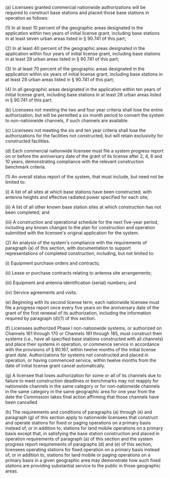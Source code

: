 (a) Licensees granted commercial nationwide authorizations will be required to construct base stations and placed those base stations in operation as follows:

(1) In at least 10 percent of the geographic areas designated in the application within two years of initial license grant, including base stations in at least seven urban areas listed in § 90.741 of this part;

(2) In at least 40 percent of the geographic areas designated in the application within four years of initial license grant, including base stations in at least 28 urban areas listed in § 90.741 of this part;

(3) In at least 70 percent of the geographic areas designated in the application within six years of initial license grant, including base stations in at least 28 urban areas listed in § 90.741 of this part;

(4) In all geographic areas designated in the application within ten years of initial license grant, including base stations in at least 28 urban areas listed in § 90.741 of this part.

(b) Licensees not meeting the two and four year criteria shall lose the entire authorization, but will be permitted a six month period to convert the system to non-nationwide channels, if such channels are available.

(c) Licensees not meeting the six and ten year criteria shall lose the authorizations for the facilities not constructed, but will retain exclusivity for constructed facilities.

(d) Each commercial nationwide licensee must file a system progress report on or before the anniversary date of the grant of its license after 2, 4, 6 and 10 years, demonstrating compliance with the relevant construction benchmark criteria.

(1) An overall status report of the system, that must include, but need not be limited to:

(i) A list of all sites at which base stations have been constructed, with antenna heights and effective radiated power specified for each site;

(ii) A list of all other known base station sites at which construction has not been completed; and

(iii) A construction and operational schedule for the next five-year period, including any known changes to the plan for construction and operation submitted with the licensee's original application for the system.

(2) An analysis of the system's compliance with the requirements of paragraph (a) of this section, with documentation to support representations of completed construction, including, but not limited to:

(i) Equipment purchase orders and contracts;

(ii) Lease or purchase contracts relating to antenna site arrangements;

(iii) Equipment and antenna identification (serial) numbers; and

(iv) Service agreements and visits.

(e) Beginning with its second license term, each nationwide licensee must file a progress report once every five years on the anniversary date of the grant of the first renewal of its authorization, including the information required by paragraph (d)(1) of this section.

(f) Licensees authorized Phase I non-nationwide systems, or authorized on Channels 161 through 170 or Channels 181 through 185, must construct their systems (i.e., have all specified base stations constructed with all channels) and place their systems in operation, or commence service in accordance with the provisions of § 90.167, within twelve months of the initial license grant date. Authorizations for systems not constructed and placed in operation, or having commenced service, within twelve months from the date of initial license grant cancel automatically.

(g) A licensee that loses authorization for some or all of its channels due to failure to meet construction deadlines or benchmarks may not reapply for nationwide channels in the same category or for non-nationwide channels in the same category in the same geographic area for one year from the date the Commission takes final action affirming that those channels have been cancelled.

(h) The requirements and conditions of paragraphs (a) through (e) and paragraph (g) of this section apply to nationwide licensees that construct and operate stations for fixed or paging operations on a primary basis instead of, or in addition to, stations for land mobile operations on a primary basis except that, in satisfying the base station construction and placed in operation requirements of paragraph (a) of this section and the system progress report requirements of paragraphs (d) and (e) of this section, licensees operating stations for fixed operation on a primary basis instead of, or in addition to, stations for land mobile or paging operations on a primary basis in a given geographic area may demonstrate how such fixed stations are providing substantial service to the public in those geographic areas.

